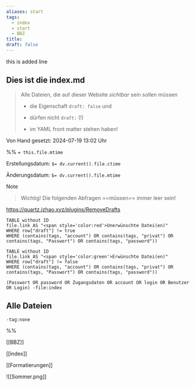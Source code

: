```yaml
---
aliases: start
tags: 
  - index
  - start
  - BBZ
title:
draft: false
---
```


this is added line

## Dies ist die index.md

> Alle Dateien, die auf dieser Website *sichtbar* sein sollen müssen 
> 
> - die Eigenschaft `draft: false` und 
> - dürfen nicht `draft:` (!) 
> 
> - im YAML front matter stehen haben!

Von Hand gesetzt: 2024-07-19 13:02 Uhr

%%
`= this.file.mtime`

Erstellungsdatum: `$= dv.current().file.ctime`

Änderungsdatum: `$= dv.current().file.mtime`

> [!NOTE]
> 
> > Wichtig!
> > Die folgenden Abfragen ==müssen== immer leer sein!

<https://quartz.jzhao.xyz/plugins/RemoveDrafts>

```dataview
TABLE without ID
file.link AS "<span style='color:red'>Unerwünschte Datei(en)"
WHERE row["draft"] != true
WHERE (contains(tags, "account") OR contains(tags, "privat") OR contains(tags, "Passwort") OR contains(tags, "password"))

```

```dataview
TABLE without ID
file.link AS "<span style='color:green'>Erwünschte Datei(en)"
WHERE row["draft"] != false
WHERE (contains(tags, "account") OR contains(tags, "privat") OR contains(tags, "Passwort") OR contains(tags, "password"))

```

```query
(Passwort OR password OR Zugangsdaten OR account OR login OR Benutzer OR Login) -file:index
```

## Alle Dateien
```query
-tag:none
```

%%

[[BBZ]]

[[index]]

[[Formatierungen]]

![[Sommer.png]]


